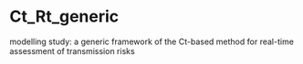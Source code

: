 # Ct_Rt_generic
modelling study: a generic framework of the Ct-based method for real-time assessment of transmission risks
